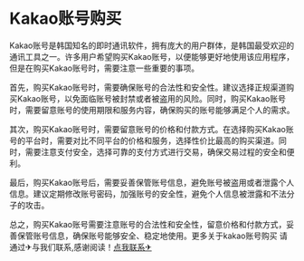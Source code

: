 # Kakao账号购买

Kakao账号是韩国知名的即时通讯软件，拥有庞大的用户群体，是韩国最受欢迎的通讯工具之一。许多用户希望购买Kakao账号，以便能够更好地使用该应用程序，但是在购买Kakao账号时，需要注意一些重要的事项。

首先，购买Kakao账号时，需要确保账号的合法性和安全性。建议选择正规渠道购买Kakao账号，以免面临账号被封禁或者被盗用的风险。同时，购买Kakao账号时，需要留意账号的使用期限和服务内容，确保购买的账号能够满足个人的需求。

其次，购买Kakao账号时，需要留意账号的价格和付款方式。在选择购买Kakao账号的平台时，需要对比不同平台的价格和服务，选择性价比最高的购买渠道。同时，需要注意支付安全，选择可靠的支付方式进行交易，确保交易过程的安全和便利。

最后，购买Kakao账号后，需要妥善保管账号信息，避免账号被盗用或者泄露个人信息。建议定期修改账号密码，加强账号的安全性，避免个人信息被泄露和不法分子的攻击。

总之，购买Kakao账号需要注意账号的合法性和安全性，留意价格和付款方式，妥善保管账号信息，确保账号能够安全、稳定地使用。更多关于kakao账号购买 请通过✈与我们联系,感谢阅读！[点我联系✈](https://file.G208.com)